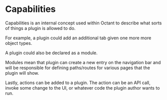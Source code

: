 # Capabilities

Capabilities is an internal concept used within Octant to describe what sorts of things a plugin is allowed to do.

For example, a plugin could add an additional tab given one more more object types.

A plugin could also be declared as a module. 

Modules mean that plugin can create a new entry on the navigation bar and will be responsible for defining paths/routes for various pages that the plugin will show.

Lastly, actions can be added to a plugin. The action can be an API call, invoke some change to the UI, or whatever code the plugin author wants to run.
